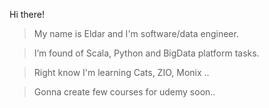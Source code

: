 Hi there!
> My name is Eldar and I'm software/data engineer. 

> I’m found of Scala, Python and BigData platform tasks.

> Right know I'm learning Cats, ZIO, Monix .. 

> Gonna create few courses for udemy soon..

